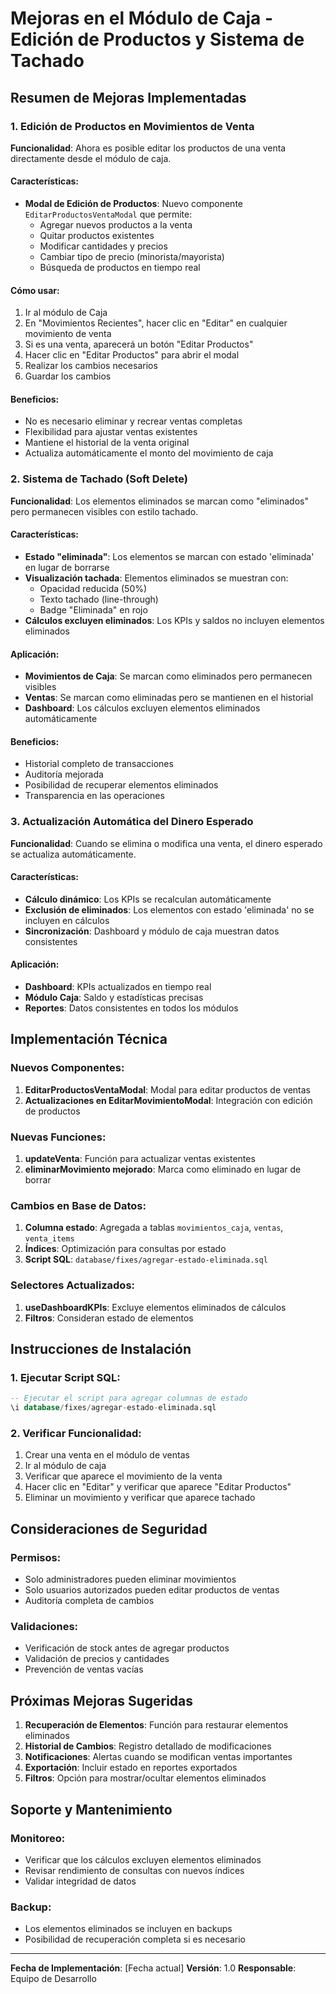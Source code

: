# Mejoras en el Módulo de Caja - Edición de Productos y Sistema de Tachado

## Resumen de Mejoras Implementadas

### 1. Edición de Productos en Movimientos de Venta

**Funcionalidad**: Ahora es posible editar los productos de una venta directamente desde el módulo de caja.

#### Características:
- **Modal de Edición de Productos**: Nuevo componente `EditarProductosVentaModal` que permite:
  - Agregar nuevos productos a la venta
  - Quitar productos existentes
  - Modificar cantidades y precios
  - Cambiar tipo de precio (minorista/mayorista)
  - Búsqueda de productos en tiempo real

#### Cómo usar:
1. Ir al módulo de Caja
2. En "Movimientos Recientes", hacer clic en "Editar" en cualquier movimiento de venta
3. Si es una venta, aparecerá un botón "Editar Productos"
4. Hacer clic en "Editar Productos" para abrir el modal
5. Realizar los cambios necesarios
6. Guardar los cambios

#### Beneficios:
- No es necesario eliminar y recrear ventas completas
- Flexibilidad para ajustar ventas existentes
- Mantiene el historial de la venta original
- Actualiza automáticamente el monto del movimiento de caja

### 2. Sistema de Tachado (Soft Delete)

**Funcionalidad**: Los elementos eliminados se marcan como "eliminados" pero permanecen visibles con estilo tachado.

#### Características:
- **Estado "eliminada"**: Los elementos se marcan con estado 'eliminada' en lugar de borrarse
- **Visualización tachada**: Elementos eliminados se muestran con:
  - Opacidad reducida (50%)
  - Texto tachado (line-through)
  - Badge "Eliminada" en rojo
- **Cálculos excluyen eliminados**: Los KPIs y saldos no incluyen elementos eliminados

#### Aplicación:
- **Movimientos de Caja**: Se marcan como eliminados pero permanecen visibles
- **Ventas**: Se marcan como eliminadas pero se mantienen en el historial
- **Dashboard**: Los cálculos excluyen elementos eliminados automáticamente

#### Beneficios:
- Historial completo de transacciones
- Auditoría mejorada
- Posibilidad de recuperar elementos eliminados
- Transparencia en las operaciones

### 3. Actualización Automática del Dinero Esperado

**Funcionalidad**: Cuando se elimina o modifica una venta, el dinero esperado se actualiza automáticamente.

#### Características:
- **Cálculo dinámico**: Los KPIs se recalculan automáticamente
- **Exclusión de eliminados**: Los elementos con estado 'eliminada' no se incluyen en cálculos
- **Sincronización**: Dashboard y módulo de caja muestran datos consistentes

#### Aplicación:
- **Dashboard**: KPIs actualizados en tiempo real
- **Módulo Caja**: Saldo y estadísticas precisas
- **Reportes**: Datos consistentes en todos los módulos

## Implementación Técnica

### Nuevos Componentes:
1. **EditarProductosVentaModal**: Modal para editar productos de ventas
2. **Actualizaciones en EditarMovimientoModal**: Integración con edición de productos

### Nuevas Funciones:
1. **updateVenta**: Función para actualizar ventas existentes
2. **eliminarMovimiento mejorado**: Marca como eliminado en lugar de borrar

### Cambios en Base de Datos:
1. **Columna estado**: Agregada a tablas `movimientos_caja`, `ventas`, `venta_items`
2. **Índices**: Optimización para consultas por estado
3. **Script SQL**: `database/fixes/agregar-estado-eliminada.sql`

### Selectores Actualizados:
1. **useDashboardKPIs**: Excluye elementos eliminados de cálculos
2. **Filtros**: Consideran estado de elementos

## Instrucciones de Instalación

### 1. Ejecutar Script SQL:
```sql
-- Ejecutar el script para agregar columnas de estado
\i database/fixes/agregar-estado-eliminada.sql
```

### 2. Verificar Funcionalidad:
1. Crear una venta en el módulo de ventas
2. Ir al módulo de caja
3. Verificar que aparece el movimiento de la venta
4. Hacer clic en "Editar" y verificar que aparece "Editar Productos"
5. Eliminar un movimiento y verificar que aparece tachado

## Consideraciones de Seguridad

### Permisos:
- Solo administradores pueden eliminar movimientos
- Solo usuarios autorizados pueden editar productos de ventas
- Auditoría completa de cambios

### Validaciones:
- Verificación de stock antes de agregar productos
- Validación de precios y cantidades
- Prevención de ventas vacías

## Próximas Mejoras Sugeridas

1. **Recuperación de Elementos**: Función para restaurar elementos eliminados
2. **Historial de Cambios**: Registro detallado de modificaciones
3. **Notificaciones**: Alertas cuando se modifican ventas importantes
4. **Exportación**: Incluir estado en reportes exportados
5. **Filtros**: Opción para mostrar/ocultar elementos eliminados

## Soporte y Mantenimiento

### Monitoreo:
- Verificar que los cálculos excluyen elementos eliminados
- Revisar rendimiento de consultas con nuevos índices
- Validar integridad de datos

### Backup:
- Los elementos eliminados se incluyen en backups
- Posibilidad de recuperación completa si es necesario

---

**Fecha de Implementación**: [Fecha actual]
**Versión**: 1.0
**Responsable**: Equipo de Desarrollo
